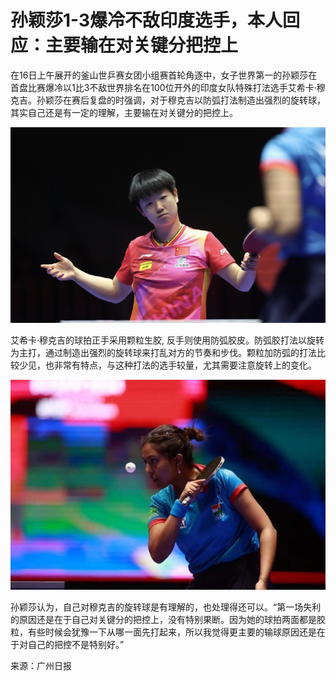 # 孙颖莎1-3爆冷不敌印度选手，本人回应：主要输在对关键分把控上

在16日上午展开的釜山世乒赛女团小组赛首轮角逐中，女子世界第一的孙颖莎在首盘比赛爆冷以1比3不敌世界排名在100位开外的印度女队特殊打法选手艾希卡·穆克吉。孙颖莎在赛后复盘的时强调，对于穆克吉以防弧打法制造出强烈的旋转球，其实自己还是有一定的理解，主要输在对关键分的把控上。

![7a7be56b3a4095ed0878605246662ffd.jpg](https://raw.githubusercontent.com/qqhsx/qqnews_image/main/2024/02/17/孙颖莎1-3爆冷不敌印度选手，本人回应：主要输在对关键分把控上/7a7be56b3a4095ed0878605246662ffd.jpg)

艾希卡·穆克吉的球拍正手采用颗粒生胶,
反手则使用防弧胶皮。防弧胶打法以旋转为主打，通过制造出强烈的旋转球来打乱对方的节奏和步伐。颗粒加防弧的打法比较少见，也非常有特点，与这种打法的选手较量，尤其需要注意旋转上的变化。

![e6a69547f86c7f983269da1eb44ce4ad.jpg](https://raw.githubusercontent.com/qqhsx/qqnews_image/main/2024/02/17/孙颖莎1-3爆冷不敌印度选手，本人回应：主要输在对关键分把控上/e6a69547f86c7f983269da1eb44ce4ad.jpg)

孙颖莎认为，自己对穆克吉的旋转球是有理解的，也处理得还可以。“第一场失利的原因还是在于自己对关键分的把控上，没有特别果断。因为她的球拍两面都是胶粒，有些时候会犹豫一下从哪一面先打起来，所以我觉得更主要的输球原因还是在于对自己的把控不是特别好。”

来源：广州日报


